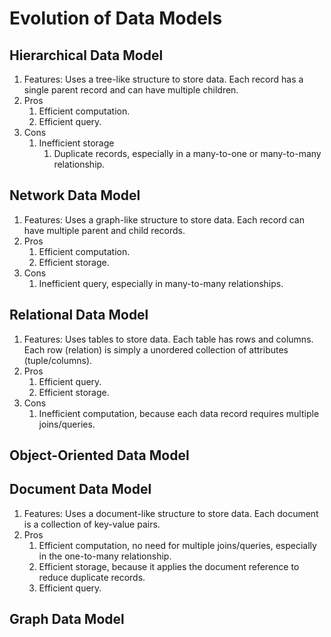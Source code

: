 # Evolution of Data Models

## Hierarchical Data Model

1. Features: Uses a tree-like structure to store data. Each record has a single parent record and can have multiple children.
2. Pros
   1. Efficient computation.
   2. Efficient query.
3. Cons
   1. Inefficient storage
      1. Duplicate records, especially in a many-to-one or many-to-many relationship.

## Network Data Model

1. Features: Uses a graph-like structure to store data. Each record can have multiple parent and child records.
2. Pros
   1. Efficient computation.
   2. Efficient storage.
3. Cons
   1. Inefficient query, especially in many-to-many relationships.

## Relational Data Model

1. Features: Uses tables to store data. Each table has rows and columns. Each row (relation) is simply a unordered collection of attributes (tuple/columns).
2. Pros
   1. Efficient query.
   2. Efficient storage.
3. Cons
   1. Inefficient computation, because each data record requires multiple joins/queries.

## Object-Oriented Data Model

## Document Data Model

1. Features: Uses a document-like structure to store data. Each document is a collection of key-value pairs.
2. Pros
   1. Efficient computation, no need for multiple joins/queries, especially in the one-to-many relationship.
   2. Efficient storage, because it applies the document reference to reduce duplicate records.
   3. Efficient query.

## Graph Data Model

